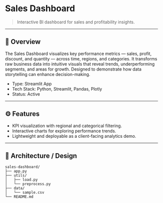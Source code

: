 # Sales Dashboard

> Interactive BI dashboard for sales and profitability insights.

---

## 📘 Overview

The Sales Dashboard visualizes key performance metrics — sales, profit, discount, and quantity — across time, regions, and categories. It transforms raw business data into intuitive visuals that reveal trends, underperforming segments, and areas for growth. Designed to demonstrate how data storytelling can enhance decision-making.

- Type: Streamlit App  
- Tech Stack: Python, Streamlit, Pandas, Plotly  
- Status: Active  

---

## ⚙️ Features

- KPI visualization with regional and categorical filtering.  
- Interactive charts for exploring performance trends.  
- Lightweight and deployable as a client-facing analytics demo.  

---

## 🧩 Architecture / Design

```text
sales-dashboard/
├── app.py
├── utils/
│   ├── load.py
│   └── preprocess.py
├── data/
│   └── sample.csv
└── README.md
